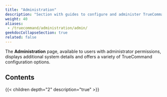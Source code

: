 ```yaml
---
title: "Administration"
description: "Section with guides to configure and administer TrueCommand."
weight: 40
aliases: 
 - /truecommand/administration/admin/
geekdocCollapseSection: true
related: false
---
```


The **Administration** page, available to users with administrator permissions, displays additional system details and offers a variety of TrueCommand configuration options.

## Contents

{{< children depth="2" description="true" >}}
